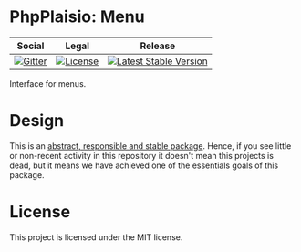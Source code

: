 # PhpPlaisio: Menu

<table>
<thead>
<tr>
<th>Social</th>
<th>Legal</th>
<th>Release</th>
</tr>
</thead>
<tbody>
<tr>
<td>
<a href="https://gitter.im/PhpPlaisio/PhpPlaisio"><img src="https://badges.gitter.im/PhpPlaisio/PhpPlaisio.svg" alt="Gitter"/></a>
</td>
<td>
<a href="https://packagist.org/packages/plaisio/menu"><img src="https://poser.pugx.org/plaisio/menu/license" alt="License"/></a>
</td>
<td>
<a href="https://packagist.org/packages/plaisio/menu"><img src="https://poser.pugx.org/plaisio/menu/v/stable" alt="Latest Stable Version"/></a>
</td>
</tr>
</tbody>
</table>

Interface for menus.

# Design

This is an [abstract, responsible and stable package](https://matthiasnoback.nl/book/principles-of-package-design/). Hence, if you see little or non-recent activity in this repository it doesn't mean this projects is dead, but it means we have achieved one of the essentials goals of this package.

# License

This project is licensed under the MIT license.


